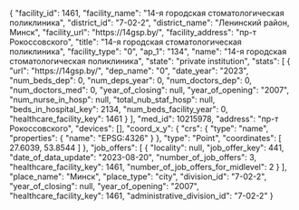 {
    "facility_id": 1461,
    "facility_name": "14-я городская стоматологическая поликлиника",
    "district_id": "7-02-2",
    "district_name": "Ленинский район, Минск",
    "facility_url": "https:\/\/14gsp.by\/",
    "facility_address": "пр-т Рокоссовского",
    "title": "14-я городская стоматологическая поликлиника",
    "facility_type": "0",
    "ap_1": "134",
    "name": "14-я городская стоматологическая поликлиника",
    "state": "private institution",
    "stats": [
        {
            "url": "https:\/\/14gsp.by\/",
            "dep_name": "0",
            "date_year": "2023",
            "num_beds_dep": 0,
            "num_deps_year": 0,
            "num_doctors_dep": 0,
            "num_doctors_med": 0,
            "year_of_closing": null,
            "year_of_opening": "2007",
            "num_nurse_in_hosp": null,
            "total_nub_staf_hosp": null,
            "beds_in_hospital_key": 2134,
            "num_beds_facility_year": 0,
            "healthcare_facility_key": 1461
        }
    ],
    "med_id": 10215978,
    "address": "пр-т Рокоссовского",
    "devices": [],
    "coord_x_y": {
        "crs": {
            "type": "name",
            "properties": {
                "name": "EPSG:4326"
            }
        },
        "type": "Point",
        "coordinates": [
            27.6039,
            53.8544
        ]
    },
    "job_offers": [
        {
            "locality": null,
            "job_offer_key": 441,
            "date_of_data_update": "2023-08-20",
            "number_of_job_offers": 3,
            "healthcare_facility_key": 1461,
            "number_of_job_offers_for_midlevel": 2
        }
    ],
    "place_name": "Минск",
    "place_type": "city",
    "division_id": "7-02-2",
    "year_of_closing": null,
    "year_of_opening": "2007",
    "healthcare_facility_key": 1461,
    "administrative_division_id": "7-02-2"
}